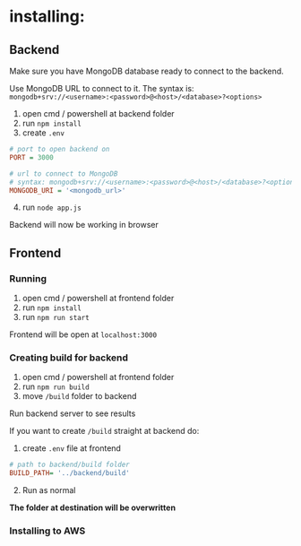 # installing:

## Backend

Make sure you have MongoDB database ready to connect to the backend.

Use MongoDB URL to connect to it. The syntax is:
`mongodb+srv://<username>:<password>@<host>/<database>?<options>`

1. open cmd / powershell at backend folder
2. run `npm install`
3. create `.env`
```ini
# port to open backend on
PORT = 3000

# url to connect to MongoDB
# syntax: mongodb+srv://<username>:<password>@<host>/<database>?<options>
MONGODB_URI = '<mongodb_url>'
```
4. run `node app.js`

Backend will now be working in browser

## Frontend

### Running

1. open cmd / powershell at frontend folder
2. run `npm install`
3. run `npm run start`

Frontend will be open at `localhost:3000`

### Creating build for backend

1. open cmd / powershell at frontend folder
2. run `npm run build`
3. move `/build` folder to backend

Run backend server to see results

If you want to create `/build` straight at backend do:
1. create `.env` file at frontend
```ini
# path to backend/build folder
BUILD_PATH= '../backend/build'
```
2. Run as normal

**The folder at destination will be overwritten**


### Installing to AWS

